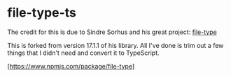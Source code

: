 # file-type-ts

The credit for this is due to Sindre Sorhus and his great project: [file-type](https://www.npmjs.com/package/file-type)

This is forked from version 17.1.1 of his library. All I've done is trim out a few things that I didn't need and convert it to TypeScript.

[https://www.npmjs.com/package/file-type]
